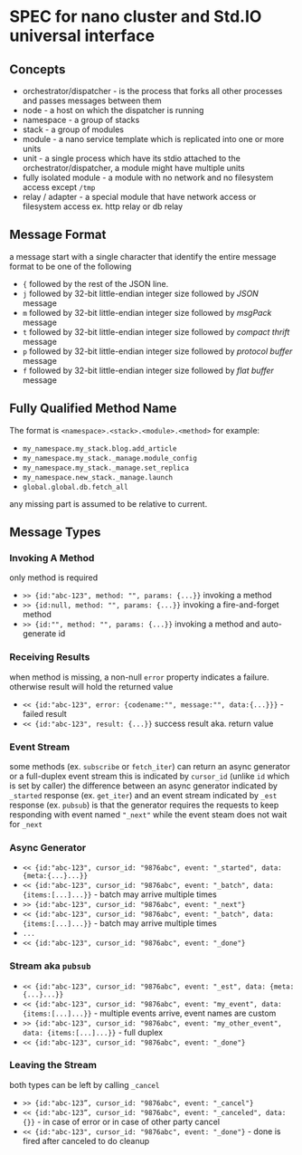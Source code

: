# SPEC for nano cluster and Std.IO universal interface

## Concepts

- orchestrator/dispatcher - is the process that forks all other processes and passes messages between them
- node - a host on which the dispatcher is running
- namespace - a group of stacks
- stack - a group of modules
- module - a nano service template which is replicated into one or more units
- unit - a single process which have its stdio attached to the orchestrator/dispatcher, a module might have multiple units
- fully isolated module - a module with no network and no filesystem access except `/tmp`
- relay / adapter - a special module that have network access or filesystem access ex. http relay or db relay

## Message Format

a message start with a single character that identify the entire message format to be one of the following

- `{` followed by the rest of the JSON line.
- `j` followed by 32-bit little-endian integer size followed by *JSON* message
- `m` followed by 32-bit little-endian integer size followed by *msgPack* message
- `t` followed by 32-bit little-endian integer size followed by *compact thrift* message
- `p` followed by 32-bit little-endian integer size followed by *protocol buffer* message
- `f` followed by 32-bit little-endian integer size followed by *flat buffer* message

## Fully Qualified Method Name

The format is `<namespace>.<stack>.<module>.<method>` for example:

- `my_namespace.my_stack.blog.add_article`
- `my_namespace.my_stack._manage.module_config`
- `my_namespace.my_stack._manage.set_replica`
- `my_namespace.new_stack._manage.launch`
- `global.global.db.fetch_all`

any missing part is assumed to be relative to current.

## Message Types

### Invoking A Method

only method is required

- `>> {id:"abc-123", method: "", params: {...}}` invoking a method
- `>> {id:null, method: "", params: {...}}` invoking a fire-and-forget method
- `>> {id:"", method: "", params: {...}}` invoking a method and auto-generate id

### Receiving Results

when method is missing, a non-null `error` property indicates a failure. otherwise result will hold the returned value

- `<< {id:"abc-123", error: {codename:"", message:"", data:{...}}}` - failed result
- `<< {id:"abc-123", result: {...}}` success result aka. return value

### Event Stream

some methods (ex. `subscribe` or `fetch_iter`) can return an async generator or a full-duplex event stream
this is indicated by `cursor_id` (unlike `id` which is set by caller)
the difference between an async generator indicated by `_started` response (ex. `get_iter`) and an event stream indicated by `_est` response (ex. `pubsub`) is that the generator requires the requests to keep responding with event named `"_next"`
while the event steam does not wait for `_next`

### Async Generator

- `<< {id:"abc-123", cursor_id: "9876abc", event: "_started", data: {meta:{...}...}}`
- `<< {id:"abc-123", cursor_id: "9876abc", event: "_batch", data: {items:[...]...}}` - batch may arrive multiple times
- `>> {id:"abc-123", cursor_id: "9876abc", event: "_next"}`
- `<< {id:"abc-123", cursor_id: "9876abc", event: "_batch", data: {items:[...]...}}` - batch may arrive multiple times
- `...`
- `<< {id:"abc-123", cursor_id: "9876abc", event: "_done"}`

### Stream aka `pubsub`

- `<< {id:"abc-123", cursor_id: "9876abc", event: "_est", data: {meta:{...}...}}`
- `<< {id:"abc-123", cursor_id: "9876abc", event: "my_event", data: {items:[...]...}}` - multiple events arrive, event names are custom
- `>> {id:"abc-123", cursor_id: "9876abc", event: "my_other_event", data: {items:[...]...}}` - full duplex
- `<< {id:"abc-123", cursor_id: "9876abc", event: "_done"}`


### Leaving the Stream

both types can be left by calling `_cancel`

- `>> {id:"abc-123”, cursor_id: "9876abc", event: "_cancel"}`
- `<< {id:"abc-123”, cursor_id: "9876abc", event: "_canceled", data:{}}` - in case of error or in case of other party cancel
- `<< {id:"abc-123", cursor_id: "9876abc", event: "_done"}` - done is fired after canceled to do cleanup


